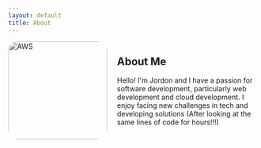 ```yaml
---
layout: default
title: About
---
```




<div style="display: flex; gap: 20px;">
  <img src="{{'/assets/images/pfp.png' | relative_url }}" alt="AWS" style="width: 200px; border-radius: 10%;" />
  
  <div>
    <h2>About Me</h2>
    <p>
      Hello! I'm Jordon and I have a passion for software development, particularly web development and cloud development. I enjoy facing new challenges in tech and developing solutions (After looking at the same lines of code for hours!!!)
    </p>
  </div>
</div>

